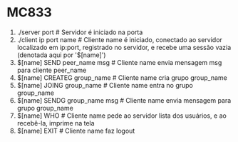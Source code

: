 # MC833

1. ./server port                    # Servidor é iniciado na porta <port>
2. ./client ip port name            # Cliente name é iniciado, conectado ao servidor localizado em ip:port,
registrado no servidor, e recebe uma sessão vazia (denotada aqui por '$[name]')
3. $[name] SEND peer_name msg       # Cliente name envia mensagem msg para cliente peer_name
4. $[name] CREATEG group_name       # Cliente name cria grupo group_name
5. $[name] JOING group_name         # Cliente name entra no grupo group_name
6. $[name] SENDG group_name msg     # Cliente name envia mensagem para grupo group_name
7. $[name] WHO                      # Cliente name pede ao servidor lista dos usuários, e ao recebê-la, imprime na tela
8. $[name] EXIT                     # Cliente name faz logout
